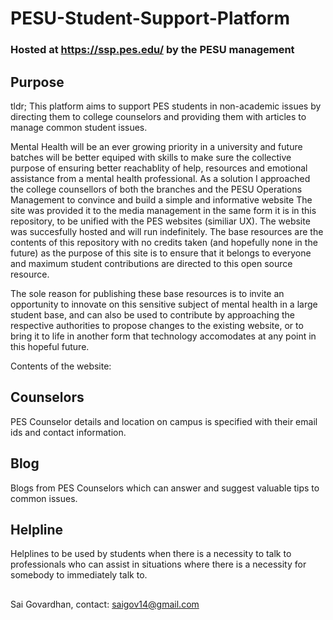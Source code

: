 # PESU-Student-Support-Platform 
### Hosted at https://ssp.pes.edu/ by the PESU management

## Purpose

tldr; This platform aims to support PES students in non-academic issues by directing them to college counselors and providing them with articles to manage common student issues. 

Mental Health will be an ever growing priority in a university and future batches will be better equiped with skills to make sure the collective purpose of ensuring better reachablity of help, resources and emotional assistance from a mental health professional.
As a solution I approached the college counsellors of both the branches and the PESU Operations Management to convince and build a simple and informative website
The site was provided it to the media management in the same form it is in this repository, to be unified with the PES websites (similiar UX).
The website was succesfully hosted and will run indefinitely. The base resources are the contents of this repository with no credits taken (and hopefully none in the future) as the purpose of this site is to ensure that it belongs to everyone and maximum student contributions are directed to this open source resource. 

The sole reason for publishing these base resources is to invite an opportunity to innovate on this sensitive subject of mental health in a large student base, and can also be used to contribute by approaching the respective authorities to propose changes to the existing website, or to bring it to life in another form that technology accomodates at any point in this hopeful future. 

Contents of the website:
## Counselors
PES Counselor details and location on campus is specified with their email ids and contact information.
## Blog
Blogs from PES Counselors which can answer and suggest valuable tips to common issues.
## Helpline
Helplines to be used by students when there is a necessity to talk to professionals who can assist in situations where there is a necessity for somebody to immediately talk to.
## 
Sai Govardhan, contact: saigov14@gmail.com

